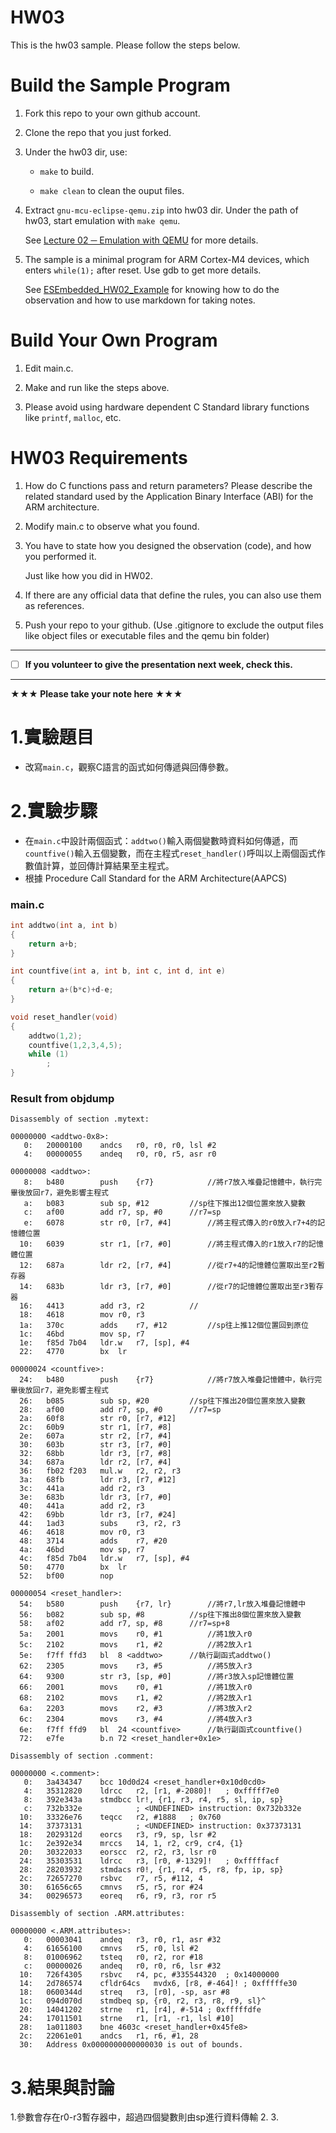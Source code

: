 HW03
===
This is the hw03 sample. Please follow the steps below.

# Build the Sample Program

1. Fork this repo to your own github account.

2. Clone the repo that you just forked.

3. Under the hw03 dir, use:

	* `make` to build.

	* `make clean` to clean the ouput files.

4. Extract `gnu-mcu-eclipse-qemu.zip` into hw03 dir. Under the path of hw03, start emulation with `make qemu`.

	See [Lecture 02 ─ Emulation with QEMU] for more details.

5. The sample is a minimal program for ARM Cortex-M4 devices, which enters `while(1);` after reset. Use gdb to get more details.

	See [ESEmbedded_HW02_Example] for knowing how to do the observation and how to use markdown for taking notes.

# Build Your Own Program

1. Edit main.c.

2. Make and run like the steps above.

3. Please avoid using hardware dependent C Standard library functions like `printf`, `malloc`, etc.

# HW03 Requirements

1. How do C functions pass and return parameters? Please describe the related standard used by the Application Binary Interface (ABI) for the ARM architecture.

2. Modify main.c to observe what you found.

3. You have to state how you designed the observation (code), and how you performed it.

	Just like how you did in HW02.

3. If there are any official data that define the rules, you can also use them as references.

4. Push your repo to your github. (Use .gitignore to exclude the output files like object files or executable files and the qemu bin folder)

[Lecture 02 ─ Emulation with QEMU]: http://www.nc.es.ncku.edu.tw/course/embedded/02/#Emulation-with-QEMU
[ESEmbedded_HW02_Example]: https://github.com/vwxyzjimmy/ESEmbedded_HW02_Example

--------------------

- [ ] **If you volunteer to give the presentation next week, check this.**

--------------------

**★★★ Please take your note here ★★★**

# 1.實驗題目
+ 改寫`main.c`，觀察C語言的函式如何傳遞與回傳參數。

# 2.實驗步驟
+ 在`main.c`中設計兩個函式：`addtwo()`輸入兩個變數時資料如何傳遞，而`countfive()`輸入五個變數，而在主程式`reset_handler()`呼叫以上兩個函式作數值計算，並回傳計算結果至主程式。
+ 根據 Procedure Call Standard for the ARM Architecture(AAPCS)


### main.c
```c
int addtwo(int a, int b)
{
	return a+b;
}

int countfive(int a, int b, int c, int d, int e)
{
	return a+(b*c)+d-e;
}

void reset_handler(void)
{
	addtwo(1,2);
	countfive(1,2,3,4,5);
	while (1)
		;
}
```

### Result from objdump
```
Disassembly of section .mytext:

00000000 <addtwo-0x8>:
   0:	20000100 	andcs	r0, r0, r0, lsl #2
   4:	00000055 	andeq	r0, r0, r5, asr r0

00000008 <addtwo>:
   8:	b480      	push	{r7}			//將r7放入堆疊記憶體中，執行完畢後放回r7，避免影響主程式
   a:	b083      	sub	sp, #12			//sp往下推出12個位置來放入變數
   c:	af00      	add	r7, sp, #0		//r7=sp
   e:	6078      	str	r0, [r7, #4]		//將主程式傳入的r0放入r7+4的記憶體位置
  10:	6039      	str	r1, [r7, #0]		//將主程式傳入的r1放入r7的記憶體位置
  12:	687a      	ldr	r2, [r7, #4]		//從r7+4的記憶體位置取出至r2暫存器
  14:	683b      	ldr	r3, [r7, #0]		//從r7的記憶體位置取出至r3暫存器
  16:	4413      	add	r3, r2			//
  18:	4618      	mov	r0, r3
  1a:	370c      	adds	r7, #12			//sp往上推12個位置回到原位
  1c:	46bd      	mov	sp, r7
  1e:	f85d 7b04 	ldr.w	r7, [sp], #4
  22:	4770      	bx	lr

00000024 <countfive>:
  24:	b480      	push	{r7}			//將r7放入堆疊記憶體中，執行完畢後放回r7，避免影響主程式
  26:	b085      	sub	sp, #20			//sp往下推出20個位置來放入變數
  28:	af00      	add	r7, sp, #0		//r7=sp
  2a:	60f8      	str	r0, [r7, #12]
  2c:	60b9      	str	r1, [r7, #8]
  2e:	607a      	str	r2, [r7, #4]
  30:	603b      	str	r3, [r7, #0]
  32:	68bb      	ldr	r3, [r7, #8]
  34:	687a      	ldr	r2, [r7, #4]
  36:	fb02 f203 	mul.w	r2, r2, r3
  3a:	68fb      	ldr	r3, [r7, #12]
  3c:	441a      	add	r2, r3
  3e:	683b      	ldr	r3, [r7, #0]
  40:	441a      	add	r2, r3
  42:	69bb      	ldr	r3, [r7, #24]
  44:	1ad3      	subs	r3, r2, r3
  46:	4618      	mov	r0, r3
  48:	3714      	adds	r7, #20
  4a:	46bd      	mov	sp, r7
  4c:	f85d 7b04 	ldr.w	r7, [sp], #4
  50:	4770      	bx	lr
  52:	bf00      	nop

00000054 <reset_handler>:
  54:	b580      	push	{r7, lr}		//將r7,lr放入堆疊記憶體中
  56:	b082      	sub	sp, #8			//sp往下推出8個位置來放入變數
  58:	af02      	add	r7, sp, #8		//r7=sp+8
  5a:	2001      	movs	r0, #1			//將1放入r0
  5c:	2102      	movs	r1, #2 			//將2放入r1
  5e:	f7ff ffd3 	bl	8 <addtwo>		//執行副函式addtwo()
  62:	2305      	movs	r3, #5			//將5放入r3
  64:	9300      	str	r3, [sp, #0]		//將r3放入sp記憶體位置
  66:	2001      	movs	r0, #1			//將1放入r0
  68:	2102      	movs	r1, #2			//將2放入r1
  6a:	2203      	movs	r2, #3			//將3放入r2
  6c:	2304      	movs	r3, #4			//將4放入r3
  6e:	f7ff ffd9 	bl	24 <countfive>		//執行副函式countfive()
  72:	e7fe      	b.n	72 <reset_handler+0x1e>

Disassembly of section .comment:

00000000 <.comment>:
   0:	3a434347 	bcc	10d0d24 <reset_handler+0x10d0cd0>
   4:	35312820 	ldrcc	r2, [r1, #-2080]!	; 0xfffff7e0
   8:	392e343a 	stmdbcc	lr!, {r1, r3, r4, r5, sl, ip, sp}
   c:	732b332e 			; <UNDEFINED> instruction: 0x732b332e
  10:	33326e76 	teqcc	r2, #1888	; 0x760
  14:	37373131 			; <UNDEFINED> instruction: 0x37373131
  18:	2029312d 	eorcs	r3, r9, sp, lsr #2
  1c:	2e392e34 	mrccs	14, 1, r2, cr9, cr4, {1}
  20:	30322033 	eorscc	r2, r2, r3, lsr r0
  24:	35303531 	ldrcc	r3, [r0, #-1329]!	; 0xfffffacf
  28:	28203932 	stmdacs	r0!, {r1, r4, r5, r8, fp, ip, sp}
  2c:	72657270 	rsbvc	r7, r5, #112, 4
  30:	61656c65 	cmnvs	r5, r5, ror #24
  34:	00296573 	eoreq	r6, r9, r3, ror r5

Disassembly of section .ARM.attributes:

00000000 <.ARM.attributes>:
   0:	00003041 	andeq	r3, r0, r1, asr #32
   4:	61656100 	cmnvs	r5, r0, lsl #2
   8:	01006962 	tsteq	r0, r2, ror #18
   c:	00000026 	andeq	r0, r0, r6, lsr #32
  10:	726f4305 	rsbvc	r4, pc, #335544320	; 0x14000000
  14:	2d786574 	cfldr64cs	mvdx6, [r8, #-464]!	; 0xfffffe30
  18:	0600344d 	streq	r3, [r0], -sp, asr #8
  1c:	094d070d 	stmdbeq	sp, {r0, r2, r3, r8, r9, sl}^
  20:	14041202 	strne	r1, [r4], #-514	; 0xfffffdfe
  24:	17011501 	strne	r1, [r1, -r1, lsl #10]
  28:	1a011803 	bne	4603c <reset_handler+0x45fe8>
  2c:	22061e01 	andcs	r1, r6, #1, 28
  30:	Address 0x0000000000000030 is out of bounds.
```

# 3.結果與討論
1.參數會存在r0-r3暫存器中，超過四個變數則由sp進行資料傳輸
2.
3.
